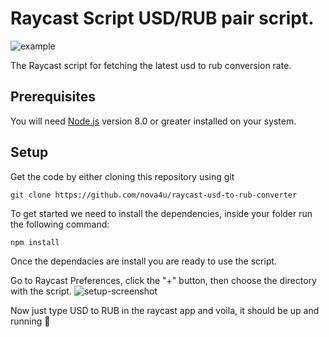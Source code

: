 # Raycast Script USD/RUB pair script.
![example](https://user-images.githubusercontent.com/70252381/191006191-681fb5b4-1db0-45ba-963a-4ad575114aa6.png)

The Raycast script for fetching the latest usd to rub conversion rate.

## Prerequisites

You will need [Node.js](https://nodejs.org) version 8.0 or greater installed on your system.

## Setup

Get the code by either cloning this repository using git

```
git clone https://github.com/nova4u/raycast-usd-to-rub-converter
```

To get started we need to install the dependencies, inside your folder run the following command:

```
npm install
```

Once the dependacies are install you are ready to use the script.

Go to Raycast Preferences, click the "+" button, then choose the directory with the script.
![setup-screenshot](https://user-images.githubusercontent.com/70252381/191005878-54bf7abe-f769-410b-8fe9-4b755344f0c2.png)



Now just type USD to RUB in the raycast app and voila, it should be up and running 🚀

